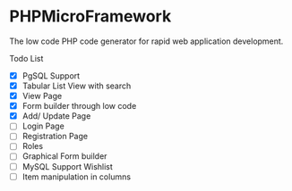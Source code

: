 # PHPMicroFramework
The low code PHP code generator for rapid web application development.

Todo List
- [x] PgSQL Support
- [x] Tabular List View with search
- [x] View Page
- [x] Form builder through low code
- [x] Add/ Update Page
- [ ] Login Page
- [ ] Registration Page
- [ ] Roles
- [ ] Graphical Form builder
- [ ] MySQL Support
Wishlist
- [ ] Item manipulation in columns
